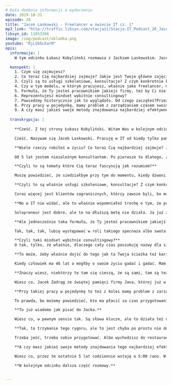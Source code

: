 ```yaml
---
# Data dodania informacji o wydarzeniu
date: 2019-10-31
episode: 26
title: "Jacek Laskowski - Freelancer w świecie IT cz. 1"
mp3_link: "http://traffic.libsyn.com/stacjait/Stacja.IT_Podcast_26_Jacek_Laskowski_-_Freelancer_w_swiecie_IT_cz_1.mp3"
libsyn_id: 11853266
image: /img/podcast/okladka.png
youtube: "RjLSb5LKarM"
opis:
  informacje: |
    W tym odcinku Łukasz Kobyliński rozmawia z Jackiem Laskowskim. Jacek na co dzień zajmuje się Sparkiem, Kafką oraz Scalą. Jak sam siebe określa jako Freelance IT Consultant. W tej części opowie, jak dokładnie wygląda jego praca, a w szczególności kontakty z klientami. 

  konspekt: |
    1. Czym się zajmujesz?
    2. Co teraz Cię najbardziej zajmuje? Jakie jest Twoje główne zajęcie?
    3. Czyli są to usługi szkoleniowe, konsultacje? Z czym konkretnie klienci     dzwonią? Czego mogą od Ciebie oczekiwać?
    4. Czy w tym modelu, w którym pracujesz, właśnie jako freelancer, myślisz o tym, żeby jakoś tutaj rozbudowywać zespół? Czy raczej chcesz być takim solopreneur, który zajmuje się wszystkim sam i nie uzależnia się od innych ludzi?
    5. Formuła, że Ty jesteś pracownikiem jakiejś firmy, też by Ci nie odpowiadała? Skoro się zdecydowałeś na tę właśnie samodzielność, bycie freelancerem, także tutaj wolisz samodzielnie pracować?
    6. Reprezentujesz mindset wybitnie consultingowy?
    7. Powiedzmy historycznie jak to wyglądało. Od czego zacząłeś?Przez długi czas się samą Javą zajmowałeś, tak? Działałeś również jako organizator meetupów itd. Możesz powiedzieć jak ta droga wyglądała? Migracja, właśnie z zainteresowania Javą do Sparka i Kafki?
    8. Przy pracy w pojedynkę, mamy problem z zarządzaniem czasem swoim? To znaczy, że trzeba sobie dobrze podzielić czas, pomiędzy pracę faktyczną, a przygotowaniem się do kolejnego projektu. O tym mówiłeś?
    9. A czy masz jakieś swoje metody znajdowania najbardziej efektywnego czasu pracy?
  
  transkrypcja: |
  
    **Cześć. Z tej strony Łukasz Kobyliński. Witam Was w kolejnym odcinku podcastu Stacja.IT. Dzisiaj naszym gościem jest Jacek Laskowski. Cześć Jacek. Wielkie dzięki, że znalazłeś czas żeby porozmawiać z nami. Może powiedz na początku, tym osobom, które Cię nie znają, czym się zajmujesz?**

    Cześć. Nazywam się Jacek Laskowski. Pracuję w IT od kiedy tylko pamiętam, czyli już od ponad dwudziestu lat. Pasjonuję się światem Open Source. W tej chwili zajmuję się  Kafką i Sparkiem, korzystam również z języka programowania SCALA. Mimo mojego wieku wciąż liczę, że kiedyś będę dobrym programistą. Klienci mi płacą, więc wygląda na to, że moje usługi nadal są wzięte. Mam się dobrze. 

    **Wiele rzeczy robiłeś w życiu? Co teraz Cię najbardziej zajmuje? Jakie jest Twoje zajęcie?**

    Od 5 lat jestem niezależnym konsultantem. Po pierwsze to dlatego, żeby jakby uwypuklić ten fakt, że skoro jest się niezależnym to rynek wyznacza jak dobry człowiek jest, więc jeśli od tylu lat utrzymuje się na rynku i wciąż mogę powiedzieć, że jestem niezależny to znaczy, że jest całkiem nieźle. Lubię funkcjonować w takich niestabilnych środowiskach. Kręcą mnie szybkie zmiany, więc w tej chwili siedzę tylko i wyłącznie ze Sparkiem i Kafką (w tej kolejności) oraz Scalą. Więc jeśli klient dzwoni i mówi, “Słuchaj chłopie! Jacek chcielibyśmy Cię!”, to jeśli nie pojawia się Spark, Kafka i Scala w tej kolejności, w pierwszych dwóch, trzech lub czterech zdaniach to od razu kończę rozmowę. Robię to od 5 lat i nie zamierzam przestawać. Przed naszą rozmową kończyłem wpisy w moich książkach odnośnie Kafki, coś tam rozkminiałem, coś mi zaczęło wychodzić i tak sobie przypomniałem, że Łukasz dzwonił, trzeba jechać. Musiałem przerwać. I to jest właśnie taki mój świat, że wygląda na to, że gdybym mógł to bym siedział przy tym temacie, patrzył na kody źródłowe i i opisywał to wszystko co tam widzę. I tak zaprzepaściłbym cokolwiek innego. Dobrze że mam rodzinę. Dobrze że spotykamy się, że muszę wyjeżdżać do klientów, bo inaczej to bym chyba się nie ubrał w ogóle i w pidżamie, kapciach siedział. Jak to w filmach czasem pokazują w piwnicy i rozkminiał jak to Kafka i Spark działają. 

    **Czyli to są tematy które Cię teraz fascynują jak rozumiem?**

    Muszę powiedzieć, że siedziałbym przy tym do momentu, kiedy dzwoni klient i mówi “słuchaj, przyjedziesz na szkolenie”? To tak jak Sławek Sobótka zawsze odpowiadał, zresztą wy też tak działacie, że po jakimś czasie jak masz już szkolenia to odcinasz kupony i cały czas mówisz to samo. Ale właśnie ta świadomość, że jest kolejne szkolenie - dziesiąte, dwudzieste szkolenie i mówisz to samo, czasami nie wiesz, czy coś już mówiłeś, czy nie mówiłeś. Czasem byś chciał wskoczyć na wyższy poziom. Szczególnie jeśli siedzisz z kodami źródłowymi i chciałbyś powiedzieć, co jest w latest and greatest version, czy to Sparka czy Kafki. Ale mówisz nie, jak pojedziesz za ostro po bandzie i powiesz te wszystkie detale, a klientela nie jest jeszcze przygotowana, więc musisz zatrzymać się. Te wyjazdy czasami są tak pod górę, że mi się nie chce jechać i tak po tych pięciu dniach mówię sobie “dobra mam trochę kasy, już nikt nie musi dzwonić i nikt nie będzie dzwonić i wtedy odkładam telefon, odkładam maila i znowu kody źródłowe. Później po tygodniu mówię sobie “Słuchaj może jednak by ktoś zadzwonił, bo jak nikt nie będzie dzwonił, to może ta moja robota nie jest w ogóle potrzebna. Pojawiają się takie inne elementy. No i tak upływają ostatnie dni”.

    **Czyli to są właśnie usługi szkoleniowe, konsultacje? Z czym konkretnie klienci dzwonią? Czego mogą od Ciebie oczekiwać?**

    Coraz więcej jest klientów zagranicznych, którzy zawsze byli, bo mało udzielałem się na rynku polskim jeśli chodzi o biznes. Tutaj bardziej chodziło o wystąpienia publiczne, o dzielenie się wiedzą. Zależy mi na tym rynku, żeby inni przynajmniej mieli świadomość, że to czym się pasjonuje istnieje na takim poziomie, że to będzie poziom trochę więcej niż początkujący. Wszystkie meetupy organizuję tutaj, ale klienci, głównie zagraniczni, coraz częściej dzwonią i mówią - słuchaj, to już nawet nie musisz do nas przyjeżdżać, tu masz logi, tego czy tego rozwiązania. Powiedz nam czy możesz zrobić tam tak dobrze. Jak trzeba będzie to przeszkolisz naszych ludzi, żeby te pytania były na innym poziomie. Więc szkolenia tak, no bo jak pewnie wiesz, łatwo się je wycenia. Mówi się, powiedzmy 3-5 dni, taka kwota, materiały są, jeśli już masz agendy, 10-20 różnych wariantów agend, to mówisz “dobra, masz tutaj agendy, jeśli coś ci się nie podoba, to masz poszczególne moduły, możemy coś sklecić jak z klocków lego”. Biznes jest prosty jak już dobrze się rozkręcisz. Powtarzam ludziom, że wszystko jest dostępne publicznie - moje slajdy, agendy. W zasadzie, wróciłem teraz z Łodzi i mówię do nich: słuchajcie, moja bytność tutaj to jest jedynie możliwość zadania mi pytania i dostania odpowiedzi w sposób, którego nie dało się uwzględnić na slajdach. Albo było za dużo, albo nawet nie wiedziałem tego, bo się dowiedziałem wczoraj. I były takie sytuacje właśnie w zeszłym tygodniu, kiedy miałem w czwartek-piątek szkolenie z Kafki, to mówiłem rzeczy, których się dowiadywałem właściwie z godziny na godzinę. Kiedy skończyliśmy pierwszy dzień, to coś tam rozkminiłem. Wracając do moich klientów, szkolenia tak, bo się łatwo sprzedają, łatwo je wycenić. W zasadzie sztampowo obsługuję klientów, jeśli pytają o warsztaty. Coraz częściej pojawiają się klienci, którzy mówią: słuchaj zrób nam dobrze. Ty nam powiedz jak miałoby to wyglądać, chcesz logi, to masz logi. Chcesz przyjechać do nas, to przyjeżdżasz. Nie chcesz przyjeżdżać, to też powiedz i w zasadzie teraz w tej chwili usługi są, development, mentoring, performance tuning itp. Są klienci, którzy mówią, mamy produkt, ale chcielibyśmy go usparkowić albo ukawkowić. Wybaczcie za tę nowomowę. Wtedy ja mówię, okey potrzebuję czasu na zastanowienie się, co produkt robi i jak miałaby wyglądać integracja ze Sparkiem czy Kafką no i wtedy się dogadujemy. Ja mówię, że będzie to trwało 6-10 tygodni, no i wyceniamy to per godzina. Klient się zgadza lub nie i wtedy proponuje nową kwotę,  jak będzie okey to robimy. Jeżeli nie, to gadamy dalej albo rozchodzimy się. I tak to teraz wygląda. Także wyjątkowo dobrze idzie. Te wszystkie zapowiedzi, jakichś potencjalnych recesji. Jak słyszę recesja, to pytam jaka recesja? Brakuje ludzi do roboty. Sam bym potrzebował kilku takich wymiataczy, którzy chętnie by usiedli w Sparku, Kafce. Takich odpowiedzialnych, że tylko wystarczyłoby rzucić im temat, powiedzieć: posiedź nad tym, za 2 dni wrócisz i powiesz mi czego się dowiedziałeś. Taka odpowiedzialność, żeby była w tym człowieku. Ludzi nie ma, a tutaj ktoś mówi o recesji. Jaka recesja? Może w innych branżach, ale w IT jakoś tego nie widzę, w moim obszarze jakoś tego nie widać.

    **No w IT nie widać, ale to właśnie wspomniałeś trochę o tym, że przydałoby się więcej tych ludzi? Czy w tym modelu, w którym pracujesz, właśnie jako freelancer, też coś takiego dopuszczasz? W sensie, że myślisz o tym, żeby jakoś tutaj rozbudowywać zespół? Czy raczej chcesz być takim solopreneur który właśnie się zajmuje wszystkim sam i nie uzależnia się od innych ludzi?**

    Solopreneur jest dobre, ale to na dłuższą metę nie działa. Ja już zauważam to po 5 latach, kiedy jestem już w pojedynkę. Zazdroszczę takim firmom jak Sages. Wiele firm można by wymieniać. Wiesz, macie ludzi, zawsze można zwielokrotnić swoją moc. W skrócie mówiąc - ściągnąć więcej z rynku, jeśli chodzi o kasę i więcej się nauczyć, no bo co dwie głowy to nie jedna. Fajnie jest móc z kimś porozmawiać, szczególnie z kimś, kto dzieli te same pasje. Ja w tej chwili rzeczywiście studiuję Sparka i Kafkę. Cieszy mnie każdy dzień, kiedy mogę z tym posiedzieć i porozkminiać. Korzystam z mediów społecznościowych właśnie po to, żeby zachęcić innych do kwestionowania moich prawd, które tam sobie sam buduję, na temat tego, jak działa Spark i Kafka. Liczę, że przez to udostępnianie tego wszystkiego ktoś powie, że ten gość (myślę o sobie), wie coś, to chętnie bym porozmawiał z nim. Chętnie bym się czegoś pouczył. Wciąż jeszcze mało jest ludzi, którzy piszą i mówią: słuchaj może byśmy popracowali razem. Ci, których pytałem o to, czy chcieliby popracować, to albo nie chcą odejść z etatów, albo nie są gotowi na działalność gospodarczą, na współpracę. Gdzie ta współpraca wyglądałaby tak, że ty mi powiesz ile chcesz zarabiać miesięcznie, albo za daną robotę, ja ci to zlecam, a ty mi to robisz. Robisz, nie że wtedy robisz 50 innych rzeczy i ja po tygodniu oczekuję od ciebie wyników, a ty tego nie masz. Dlatego zależy mi żeby to była osoba odpowiedzialna. Nie spotykam dużo ludzi odpowiedzialnych, nie mam jakoś tak szczęścia do tego. Nie chcę zatrudniać, no bo sam jestem na działalności gospodarczej. Nie umiem zagwarantować, że ten flow, ten strumień projektów będzie cały czas trwał. Może jestem w stanie zagwarantować to na kilka miesięcy, ale to zawsze jest ta niepewność, prawda? Więc poszukuję ludzi, którzy w zasadzie już rządzą na rynku, jako freelancerzy. Może chcieliby się skrzyknąć i popracować razem, wymienić się doświadczeniami. Na razie nie mam szczęścia. Ostatnio dostałem maila od gościa, od Hindusa, który mówi: chciałbym się specjalizować w Sparku i Kafce. Pierwszą moją myśl, kiedy w ogóle dostaję takie pytania to jest, że pozwolę mu trochę poczekać. Zobaczymy czy jest wytrwały i przejdzie przez pierwsze sito. No więc po jakimś czasie napisał do mnie: “Jacek, wiem, że jesteś zarobiony (nie wiem skąd on on to wie, ale on wiedział). Czy mógłbyś odpowiedzieć na to pytanie?”. To już pokazuje, że gość jest odporny na ten pierwszy fail w korespondencji. No wtedy ja pytam, co go interesuje? Tak żeby podtrzymać tą rozmowę. I okazało się, że gość jest bardziej zainteresowany Sparkiem niż Kafką. Zadałem mu pierwsze pytanie, chcąc zobaczyć czy w ogóle to ma sens z tym gościem. Nic o nim nie wiem, ale jest zainteresowany, przeszedł przez pierwsze kroki, no i zadałem mu to pytanie i teraz czekam na odpowiedź. Mało jest takich ludzi, którzy dociekają prawdy, są zainteresowani. Jeszcze mniej ludzi, którzy są na swoim. Jeszcze mniej tych, którzy chcieliby się skrzyknąć z innymi i popracować razem. Potrzebuję tego, to rzeczywiście. Na Twoje pytanie czy chcę być soloenterpreneurem to zdecydowanie nie, bo to się nie skaluje. Nie będę wiedział więcej. Czasem mamy z całego dnia, jak czasami sobie mierzę ile czasu spędzam rzeczywiście na produkcję mojej wiedzy, to 4-5 godzin to max. Wiesz, czasami jak wczoraj kiedy siedziałem nad zdokryzowaniem Kafki i usiadłem nad jednym problemem i nie mogłem go rozwiązać. Wiedziałem o co chodzi, teoretycznie byłem przygotowany, ale praktycznie czegoś mi brakowało. Wtedy chętnie zamieniłbym z kimś słowo. Przyszły moje dzieciaki, cała rodzina się zwaliła do domu, a ja byłem wściekły, że nie mogłem z nikim poruszyć tego tematu. Wyszedłem do nich. Żona Agata, pozdrawiam Agatkę, mówi że obiad jest. Ja teraz nie będę o obiedzie myślał… Byłem wściekły i mówię do nich: nie gadajcie do mnie, bo jestem podminowany, bo mam problem i nie mogę go rozkminić. Ale przysiedliśmy do stołu  i tak minęła godzina, dwie, a ja zapomniałem w zasadzie o tym problemie. I w zasadzie, muszę ci powiedzieć, że to było potrzebne, trochę ochłonąłem, trochę zeszło ze mnie. Pomyślałem, że jutro nad tym siądę, wiedząc, że dzisiaj się spotykamy. I tak mówię, a to jutro. A tak nie dało mi to spokoju, po dwóch godzinach, obiad, było około 19, wszyscy już wyszli i zostałem sam. I tak miałem pół godziny, myślę, że muszę do tego wrócić. I poszło. Więc wracając do twojego pytania, czy chcę solo - solo nie. Muszę z kimś gadać częściej, dlatego prowadzę też te meetupy, ale to nie jest ten związek biznesowy, więc muszę mieć kogoś, kto byłby odpowiedzialny, kto chciałby trochę popracować w moim modelu. Żeby podszkolił się i ja bym się podszkolił przy okazji tych rozmów, a dodatkowo trochę zarobi, może nie? Więc jest dobrze, ale uważam, że mogłoby być lepiej.

    **Ale jednocześnie taka formuła, że Ty jesteś pracownikiem jakiejś firmy, też by Ci chyba nie odpowiadała? Skoro się zdecydowałeś na tę właśnie samodzielność, bycie freelancerem, także tutaj wolisz jak rozumiem samodzielnie pracować?**

    Tak, tak, tak, lubię występować w roli takiego specnaza albo swota w tej chwili. Specjalizuję się w wąskiej dziedzinie. Padają czasami pytania od ludzi, czy nie boję się, żę wypadnę z rynku przez to, że mam wąską specjalizację. Nie, na razie nie mam z tym problemu. Wygląda na to, że być może czasami myślę o Sparku jako zamierzchłej technologii, bo około 10 lat już istnieje i widać że są pewne automatyzacje związane ze Sparkiem. Są rozwiązania jak IMR Amazonowy, który jakby ukrywa, że tam w ogóle Spark występuje. W Google’u też jest, więc każdy ma jakieś takie rozwiązanie. Microsoft również w swojej chmurze, więc wygląda na to, że jakby Spark się zrobił na tyle popularny, że w zasadzie już nie można na nim zarabiać. Teraz Kafka, wygląda na to, że chwyta wiatr w żagle. Może do wielu rozwiązań się nie nadaje, ale ludzie biorą Kafkę bo ona jest trendy w tej chwili. Więc nie chcę się zatrudniać na etacie, bo jak dostaję propozycje od bardzo dobrych firm.   Tutaj nie mówię tego w woli chwalenia się, że kontaktuje się ze mną ten czy tamten. Chodzi o to, że odmawiam i dobrze, że jest to nagrywane. Będę zawsze ten kawałek pokazywał dlaczego. Piszę zawsze dlaczego. Lubię kiedy skaczę z projektu na projekt i zajmuję się tylko i wyłącznie Sparkiem i Kafką. Jednak projekt, to nie jest tylko Spark i Kafka. Projekt to jest również robienie architektury, która dotyka Sparka, Kafki i jeszcze czegoś innego. Myślenie o jakiejś takiej większej wizji, poznanie problemów biznesowych, do jakich to rozwiązanie miałoby być zaadresowane. Ludzie oczekują, że jak człowiek ma 40 lat plus, a ja w tej chwili jestem 46ściolatkiem, to już w tej chwili będzie rozwiązywał problemy wyższego poziomu, biznesowe. Nie jest tak. Mnie wciąż technologia interesuje i chcę być, jak to mówią, skupiony na Sparku i Kafce. A to i moja agresywność, mam nadzieję, że pozytywna, nie spotyka się z aprobatą na dłuższą metę. Więc mówię, po tygodniu po dwóch, albo prawdopodobnie zespół miałby mnie dosyć, albo by się problemy skończyły ze Sparkiem i Kafką. Dlatego mówię stanowcze “nie” zatrudnianiu na etat. Chcę mieć, po pierwsze czas na rozkminianie czym jest Kafka, Spark.  Wciąż czuję niedosyt tego czasu. A dwa, że chcę skakać z projektu na projekt, bo lubię zmieniające się środowiska. Nie lubię takiej jednostajności. Nowi ludzie, nowe problemy, i dzięki temu mówię klientom, że nie mam po co się zatrudniać, i po co przez rok, dwa, trzy i zastanawiać się, czy dla mnie są projekty, czy nie ma. Przechodziłem przez to. Lepiej weź mnie na tydzień, dwa, ja rozwalę ten czy tamten problem, zdejmę z Ciebie problem myślenia o Sparku, Kafce. Dodatkowo pozwolisz mi jeździć po innych klientach i potencjalnie szukać lepszych rozwiązań na twoje problemy. Bycie takim pośrednikiem pomiędzy biznesami, mimo że mam podpisanie NDA ze wszystkimi klientami, to wciąż mogę czerpać, korzystać z tego doświadczenia, więc nie muszę mówić, że u klienta X to było tak i tak. Mogę powiedzieć, a ja bym zastosował to rozwiązanie tak. Właśnie bazując na tym doświadczeniu. Więc to jest przez te zmieniające się warunki nie zasypiam gruszek w popiele, jak to mówią. Wciąż jestem na najwyższych obrotach, wciąż to jest Spark i Kafka, no i tak transferuję to widzę, żeby klienci nie myśleli w kategoriach czegoś złego, myśląc o Sparku i Kafce, więc preferuję właśnie bycie niezależnym i to na razie ma ręce i nogi.

    **Czyli taki mindset wybitnie consultingowy?**
    O tak, tylko, że właśnie, dlaczego cały czas poszukuję nazwy dla siebie.  Używam oficjalnie teraz “Freelance IT Consulting”, żeby ludziom, którzy nie są związani z tym freelancerskim ruchem open source, jeśli chodzi o biznes. Freelancer kojarzy mi się trochę z leser. Aczkolwiek, to w zasadzie jest przeciwieństwo, bo nie możesz leserować, kiedy jesteś freelancerem. No bo jak nie będziesz miał klientów, to skończy ci się budżet, prawda? Jak to mówił mój szef w IBMie: nie będzie na chlebek, masełko, i być może szyneczkę. Więc trzeba ciągle być w kontakcie ze swoimi klientami. Jak to ktoś ostatnio powiedział na Twitterze, dobrze jest mieć kogoś, jeszcze poza sobą, kto myśli o tym, co będziesz robił jutro i chętnie ci zapłaci za to. Więc innymi słowy to są klienci. Więc nazywam się Freelance IT Consultant. Tak jak powiedziałeś, consulting to rzeczywiście jest moja rola, ale jest to też mi się zawsze kojarzyło z tym, że jak ktoś mówił konsultant. Szczególnie w Polsce często słyszałem, to było tak: a przyjeżdża, kasuje w zasadzie na godzinę na dwie, nie zależy mu na tym, jak ta robota będzie wyglądała, bo za tydzień, on zejdzie, skasuje swoje, po tygodniu będzie miał na miesiąc. W zasadzie oczekuje tylko upłynięcia tego tygodnia, wychodzi i tyle. Nie, ja bym chciał, żeby Spark i Kafka dobrze się ludziom kojarzyły i jak wchodzę do jakiegoś klienta, to jak słyszę o jakichś problemach, to mówię, że chcę o tym teraz i tu wiedzieć i jeśli sam nie będę umiał pomóc, to skontaktuję się z odpowiednimi osobami. Pomogę pchnąć temat do przodu. Na razie wygląda, że kilku klientów zaufało i pozwalają mi na taką dowolność i takie wjeżdżanie. Dają mi pełen dostęp do serwerowni, pełen dostęp do tych środowisk i mówią: to rób nam dobrze. Bądź takim outsourcingiem, ale tylko dla Sparka i Kafki, ale to jeszcze nie jest powszechne, także…

    **To może, żeby właśnie dojść do tego jak ta Twoja ścieżka też kariery czy rozwoju wyglądała, to może powiedzmy historycznie jak to wyglądało. Od czego zacząłeś? Bo tutaj przez długi czas się samą Javą zajmowałeś, tak? W początkach. Też jako organizator meetupów itd, możesz powiedzieć jak ta droga wyglądała? Też migracje, właśnie z zainteresowania Javą tutaj do Sparka i Kafki?**

    Kiedy człowiek ma 46 lat a mógłby o swoim życiu gadać i gadać. Mam nadzieję, że to nie jest tak, że mam wysokie ego, aczkolwiek pewnie wysoko jest. Generalnie, mam nadzieję, że nie będę zbyt arogancki, wybacz i wybaczcie. Jest tak, że kiedy Java wychodziła byłem wtedy na studiach, jeszcze w Toruniu. Wtedy studiowałem i pamiętam, że Java się pojawiła, nie umiem wytłumaczyć, dlaczego mnie zainteresowała, tak jak nie umiem powiedzieć, dlaczego mnie interesuje Spark i Kafka. Są rzeczy, które doprowadzały mnie do tych technologii, Java, Spark, Kafka, Scala, a w pewnym momencie był Closure i SBT. To zawsze jest takie pokręcone, że w zasadzie trudno jest w tym znaleźć jakiś sens. Więc wracając do mojej historii. Zacząłem od Javy, od pierwszej wersji. Byłem na studiach. Bardzo uwielbiałem programować w C, w socketach, więc jakby Unix mnie fascynował. Lubiłem chyba tą toporność tego Unixa, ale nie toporność, że tam niewiele można było zrobić, tylko, że po prostu, żeby tam coś zrobić. Trzeba było być takim trochę geekiem. I to mnie fascynowało. A z Assemblerem nie doszedłem, to nie był mój poziom. To poziom w tym sensie, że zawsze siedziałem na Unix i C to było najniższy poziom, jaki tam liznąłem. Tam jakiś tam epizod był z Assemblerem ale to do tego nie wracajmy. To nie było nic przyjemnego. Więc była ta Java i założyłem po raz pierwszy pamiętam wtedy to było Pelcomplamp Java, taki news grupy, usenet wtedy był. Pamiętam że ktoś to poprowadził, ale nie pamiętam czy ja to zakładałem, czy ktoś to założył dla mnie. Trzeba byłoby poszukać. Kiedyś próbowałem to znaleźć, ale powstała ta grupa pelcomplandjava i postanowiłem udzielić się tam, a tam było chyba z 6 osób. Nie mieliśmy w ogóle na pelnacomplandjava, tam ludzie dyskutowali i to mnie jakoś tak fascynowało. Potrzebowałem z kimś pogadać na ten temat. Pamiętam kiedy uplety się pojawiły wtedy na tych stronach www, czy jakieś książki się pojawiły. Poszukiwałem takich społeczności. Wtedy jakby, to tego się działo w międzyczasie. Ta Java, ja byłem na studiach, później zacząłem pracować, musiałem, bo w wieku 20 lat pojawiło mi się pierwsze dziecko, później drugie dziecko. Trzeba było kurde trochę kasy pokombinować. Z rodzicami finansowo nie było najlepiej, było generalnie wiele powodów, dla których człowiek musiał robić to, co robił. Więc była Java od pierwszej wersji, w Polsce jeszcze to IT było takie raczkujące. W ogóle IT nie było 20 lat temu, 30 lat temu. To na Kernelu jeszcze się wtedy rządziło. Linux jeszcze wtedy na Kernelu to było chyba dwa czy nawet wcześniej, jedynki nie pamiętam ale dwa, dwa jeden, dwa zero to pamiętam te Kernele. Linux zaczął mnie wtedy pasjonować, to kompilowanie tych rozszerzeń do Linuxa, jakby ten świat open source był taki magiczny, taki niezdobyty. Ta możliwość przesiedzenia całych nocy przed terminalem i tam rozkminianie jak tam Unix działa, jak to kompilować kody w C. Jakimś cudem, w tym momencie kiedy ja już byłem z Javą, dopadłem do Apache Southern Foundation. To ASF w tej chwili kończy 10 czy 20 lat, 10 wydaję mi się. No i open source jakoś tak człowiek słyszał i był pompowany przez tych ludzi, z którymi rozmawiał po angielsku, więc ten angielski trochę lizał, więc liznąłem mocniej. Więc to pisanie moich problemów po angielsku, nie było już takim problemem. I to tak trwało i trwało. Studia trwały trochę dłużej niż powinny. Nie tam 5 lat, tylko 3 razy więcej. W końcu w trakcie tych studiów ja miałem dwójkę dzieci, więc musiałem pracować. Zacząłem z jednej pracy iść do drugiej, trzeciej, czwartej. Przyszedł rok 2000, ja już miałem jakąś wiedzę na temat Javy, no ona rosła razem ze mną. W Warszawie, to miałem wtedy jeszcze większą publikę do zagospodarowania. Tu się już w zasadzie nic nie działo. W Krakowie wtedy była jedna konferencja, wtedy tam była grupa, tam powstał Polish Java User Group. Pamiętam, że BEA, była jeszcze taka firma, teraz kupiona przez Oracle. Maciej Gruszka pomagał mi wejść w ten rynek, właściwie cała BEA Polska. Wtedy jeszcze nie było oddziału polskiego, tylko był niemiecki. Jakby było tyle ludzi w międzyczasie, którzy chcieli żebym coś zrobił bo oni mieli możliwości, przede wszystkim pieniądze, miejsca gdzie by się spotykać. Ja po prostu miałem tylko kreować społeczność. W zasadzie byłem takim narzędziem w rękach ludzi mądrzejszych, sprytniejszych. I ja to robiłem, mnie to pasjonowało. Lubiłem się spotykać z ludźmi. No i jakby to się tak kręciło, kręciło, aż się rozkręciło na tyle, że powstała Warszawska Grupa Użytkowników Java. Później pierwsza konferencja, druga konferencja, pojawiły się ludzie, Michał Margiel, Łukasz Lenart i inni. No i oni zaczęli przejmować pewne obowiązki, które do tej pory były na mojej głowie. Ja mogłem się rozwijać w innych obszarach. I  przechodząc w fast forward z 2010 w 2020, chociaż w zasadzie nie mamy jeszcze 2020. Ciągle byłem z ludźmi ze Stanów, ciągle byłem z open sourcem, ciągle byłem z Apache Southern Foundation. To się działo, dlatego teraz jestem tu gdzie jestem. Rozmawiamy, meetupy się kręcą, w zasadzie mam mało czasu, żeby udostępniać tę wiedzę którą chciałbym udostępniać każdemu for free. Jedyne co płaci człowiek to czas. Jeśli chce ze mną pogadać, to niech przyjdzie na meetupy, na moje konferencje. Występuję na tych Spark Summitach na Kafka Summitach. Tych przestrzeni, gdzie udostępniam moją wiedzę jest sporo. Nawet czasami zarzuca mi się, że traktuję rynek polski po macoszemu, może nawet wygląda na to, że jestem arogancki, bo co tam będę się udzielał na rynku polskim. A to raczej wynika z tego, że klienci są zagraniczni, płacą dobrze. Człowiek jest trochę pazerny nawet na tą kasę, więc dużo jeździ, a jak już jest w domu, to tak trochę nie chce się mu wychodzić poza ten dom, no bo siedzi z tymi kodami źródłowymi. Wtedy znowu klienci są, znowu musi wyjechać na ten tydzień, dwa trzy. I to tak rok mija. Są jeszcze inne pasje, na które nie starczy czasu. No i jakby wracając właśnie do 2019, nawet ostatnio zastanawiałem się, że trzeba byłoby zorganizować meetup, no bo sparkowego meetupu nie było ostatnio, kafkowego też, a jest tyle do podzielenia się. Ale muszę Ci powiedzieć, że normalnie nie ma gdzie tego wcisnąć, no bo trzeba to o tej 17:00 się zorganizować, bo to wyjazd. A teraz mi się pojawiają wyjazdy też w Polsce na różnego typu spotkania Javove, meetupowe, będzie Rzeszów, pojawiła się też Bratysława w międzyczasie, będzie Gdańsk, konferencja. Nawet nie mam czasu w tej Warszawie coś zrobić. 

    **Znaczy wiesz, niektórzy to tam się cieszą, że są sami, tam są też tacy właśnie, te osoby które się tam publicznie wypowiadają o internecie i właśnie cieszą się z tego, że nie muszą zarządzać ludźmi, no bo to też jest ból, tak? W sensie, że jak masz firmę, no bo jest niby fajnie, bo jest dużo osób które ci mogą pomóc zrealizować jakieś zadania ale jeśli ty musisz poświęcać czas na zarządzanie, na odbieranie tych zadań, na przekazywanie, na wdrażanie, to z kolei bardzo dużo czasu zabiera takiego wiesz, którego nie możesz poświęcić na pracę.**

    Wiesz co, Jacek Zadrąg ze świętej pamięci firmy Java, której już w tej chwili nie ma, powiedział taką jedną fajną rzecz. On nie chciałby być nikogo managerem, on też czuł się, zresztą pewnie cały czas się czuje (pozdrawiam Jacka, jeśli to ogląda), zawsze powtarzał, że on nie chce być managerem, on chce być partnerem. Więc pomyśl sobie, tak jak jest, to w tych kancelariach. Nie wiem dokładnie jak to jest, ale sobie wyobrażam, o spółdzielniach. On miał kiedyś taką wizję, żeby firmy, powiedzmy Sages, moja firma, na razie jednoosobowa (ale może kiedyś będę jak na kształt u Sagesa), skrzykniemy się i nie będziemy niczyim managerem. Mamy swoje struktury jeśli ich potrzebujemy. Ja chcę mieć partnerów, więc pytam czy chcesz ze mną pracować? Jeżeli odpowiada: Chcę z tobą robić, to pytam dalej: Chcesz być na projekcie? Chcę być na projekcie. To powiedz mi co chcesz robić na tym projekcie, bądźmy razem. Jak chcesz ze mną iść do klienta, to możesz iść, ale to czasami trochę słabo wygląda, jak klient widzi 10 osób po jednej stronie, a po swojej stronie tylko dwóch. Jak chcesz to idź i powiedz mi co mam zrobić. Ty bądź moim managerem, ja mogę być twoim, ale raczej nie myślmy o tym, że ja będę cię rozliczał za robotę, tylko dowozimy projekt. W sensie, że ty jesteś ekspertem, jeśli nie to mówisz, czego ci brakuje. Ja czuję się ekspertem, więc mówię: ty zrobisz dla mnie to, ty mi mówisz, że to zrobisz, albo nie zrobisz i ja mam to zrobić. Generalnie, myślimy o finalnym efekcie naszych prac, a nie kto jest managerem. Więc jak ja poszukuję ludzi, to poszukuję kogoś, kto już stąpa twardo po ziemi i mówi wyraźnie, że chce być zarządzany, w porządku, to ja ci powiem. Będziesz kopał stąd do tamtąd i nie interesuje mnie to, że cię to nudzi. Jeśli powiesz oczywiście, że cię to nudzi, to ja to uwzględnię. To będziemy prowadzić rozmowy. A jeśli chcesz być równoprawnym, to czuj się odpowiedzialny i wydawaj mi też polecenia, takie które powiesz, bo mi się nie będzie chciało nad czymś myśleć albo od odfrunę z czymś. To powiesz mi “Jacek, słuchaj wróć do mnie, teraz ty będziesz kopał stąd do tamtąd, bo tego wymaga projekt”. Ja powiem - tak, robimy to, bo wiem, że to jest potrzebne, albo powiem, nie będę tego robił, bo to jest niepotrzebne i wtedy mamy tą równouprawnioną dyskusję, z prawem veta po obu stronach. Więc taka spółdzielnia bardziej mi odpowiada, no ale jakoś nie znalazłem i Jacek też nie znalazł, wielu osób które dzieliłyby tę samą pasję i myślenie. Dlatego myślenie o solopreneurze traktuję jako negatyw. Solo uważam za negatyw, zawsze myślę o zespole, udostępniam wszystko, co wiem. Mam nadzieję, że to pokazuje, że nie gram solo, mimo, że jestem solo. Raczej składam to na barki tego, że moja wizja, jak miałoby to wyglądać może jest tak karkołomna, że nikt w to nie wierzy jeszcze. Może rzeczywiście trzeba jeszcze po prostu zatrudnić kilka osób, powiedzieć będziesz kopał stąd dotąd, pokazać, że jest się jakąś firmą 10-osobową i może wtedy wyuczyć, to jest takie niewdzięczne słowo, ja lubię to czasami używać w tym kontekście, ale to jest pozytyw, wytresować kogoś, żeby był tobą. Wytrenować go, żeby postępował tak samo, a z drugiej strony, nie chciałbym, żeby ludzie postępowali tak samo, nie chcę budować kopii, chcę budować indywiduum, które będzie ze mną współpracowało. Więc chciałbym mieć kogoś i rozmawiam z kilkoma osobami, ale one są wciąż niezdecydowane. Pozdrawiam przyjaciół z Paryża. Paryżanie wiedzą o kim mowa. Więc jest kilku niezdecydowanych, jest kilku takich zewnętrznych, no zobaczymy jak to wyjdzie. Ale solopreneur nie, długofalowo na pewno nie. Manager też nie. To jest jeden z powodów, też dla którego nie pracuję w korporacjach. Tam się od razu oferuje mi się tytuły, senior ktoś tam, senior coś tam, raz przez wiek, dwa przez domniemane doświadczenie. Ja wolę być zwykłym programistą i powtarzam, że w mojej roli, jako niezależny, mam tę przyjemność, że mogę powiedzieć, ja mogę być od wszystkiego, byle w zdaniu przy tym wszystkim był Spark i Kafka i jeszcze Scala, więc jeśli jest jakiś problem, którego nikt nie chce robić, to ja go chcę robić. Dlatego to managerowanie, zarządzanie, masz rację, nie jest dla mnie, bo to zajmuje czas, którego po prostu nie mam. 

    **Przy takiej pracy w pojedynkę to też z kolei mamy problem z zarządzaniem czasem swoim tak? To znaczy tym, że trzeba sobie tam dobrze podzielić czas pomiędzy pracę faktyczną a przygotowaniem do kolejnego projektu, o którym mówiłeś. Czy właśnie wręcz wyjazdem do klienta, czy czasem dzieleniem czasu między rodzinę, czas prywatny, osobisty. Mówiłeś też o mailach, w sensie tutaj też pełna zgoda, ktoś kiedyś powiedział, że odpisywanie na maile, to nie jest praca, to jest jakiś tam narzut który musimy sobie załatwić.**

    To prawda, bo możemy powiedzieć, kto ma płacić za czas przygotowania wyjazdu do klienta. Albo rozmową z klientem. Klient cię nie zna, ma pieniądze, mówi, że ma budżet nieograniczony. Czyli jesteś zainteresowany rozmową. Ale jak przekonać klienta, który cię nigdy nie widział w akcji i polega tylko na tym co widzi w internecie, co możesz kreować. I jak przekonać tych ludzi, tego klienta? Czasami trzeba po prostu grać, żeby go zaintrygować. Tak nęcić. Trzeba odsiedzieć swoje w tej łódce i czekać na tego wieloryba, który chwyci na tę wędkę. I to zajmuje czas. Kto ma za to płacić? Ja uważam, że to jest na początku, to przy pierwszym spotkaniu, to jest Twój koszt. Czyli musisz sobie to skalkulować w stawkę, więc jakby czasami jest tak, że  nie będę odpowiadał na maile. Maile Ci rosną, prawda? Już nauczyłem się tej trudnej sztuki. Popatrzę po tytule, popatrzę od kogo i do kosza. Nie mam wątpliwości, nie mam złudzeń, że być może coś stracę ważnego. Ale jeśli tytuł jest słaby, to nadawca też jest jakiś kwadratowy, idzie do kosza. Od razu. Czasami skanuję tylko, jak widzę jakieś słowa klucze, widzę to zostaję przy tym. Czasami przeskanuję i zostawiam na odpowiedź później. Ta odpowiedź nie następuje. I jeśli w jakimś tygodniu gościu nie odpowiada, nie przypomina się, tzn. że sprawa nie miała wagi. Ja nie odpowiedziałem, bo mnie nic nie przykuło. Gdyby tam było 10 000 zarobisz za jeden dzień, to bym od razu chwycił. A jak nic nie było takiego przykuwającego uwagę, to zostawiam to na później, to po tygodniu nie ma znaczenia, wyrzucam. 

    **To już wiadomo jak pisać do Jacka.** 

    Wiesz co, w pewnym sensie tak. Są słowa klucze, ale to działa też na ciebie, prawda? To działa na każdego. Jeśli napiszę: hej Łukasz, popracujemy razem? To powiesz zarobiony jestem. Dlaczego miałbyś ze mną pracować. Ale gdybym napisał: hej Łukasz, mam projekt XYZ, widzę, że się w tym specjalizujesz i jeszcze dobrze klient płaci, a to jest ten klient - duży gracz. A ty powiesz: to referencja jak znalazł, wchodzę w to, bo to referencje. Od razu byś odpowiedział, prawda? Więc tak. Czasami odpowiadam tak skrótowo: słuchaj jestem zarobiony, odpowiem za tydzień. Bo nauczyłem się tego ze Stanów. Ludzie czasami tak odpowiadają, zaznaczając, że widzieli Twój mail, on nie przepadł, nie trafił do deathnulla, albo do jakiegoś kosza. Widział, ale odpowie później. Czasami tak odpowiadam. Czasami mówię, że nie będę mu odpowiadał. Nie odpowiem mu wieczorem. Wieczór mija, a na drugi dzień mam taki żal że nie odpowiedziałem, to już minął cały dzień, a klient jest ważny. Więc w zasadzie co mu teraz napisze? Że odpowiem pojutrze? To już tak trochę kwadratowo. To mówię, dobra odpowiem mu dzisiaj wieczorem, teraz nie mogę akurat, faktycznie nie mogę. Widze ten mail, chodzi mi to w głowie, ale powinienem się trochę przygotować do tej odpowiedzi. I mija czasami z 3-4 dni i wtedy już w ogóle jesteś w fatalnej sytuacji, bo gość na ciebie czekał. Ty po 4 dniach odpowiadasz: słuchaj, nie wiem, albo masz pytania. I tak wolałbym odpowiedzieć 4 dni wcześniej. To jest ten problem. I wracając do tego, to jest koszt, to jest management. Dlatego często jest tak, że liczę sobie czas to tego faktycznie spędzonego czasu na pracę jest liczonych czasami. Ostatnio mówię do żony, ty wiesz co? Mierzyłem sobie czas. I faktycznej pracy za którą ktoś mi zapłacił wyszło 3 godziny. Pojawia się pytanie, co robiłeś w 8 godzin? Siedziałeś w domu. Pewnie żeś siedział przed youtubem albo coś tam. Niee, nie robiłem. Tylko to było po prostu, czytanie maili, odnotowałem sobie to. To jest czas administracyjny, za to nikt nie płaci. Aczkolwiek we wstawkach próbujesz to jakoś tam ukryć.  Ale faktycznej pracy 3 godziny. A trzymałem się ram czasowych, nic nie dotykałem innego nie? I tak przerażające, prawda?

    **Tak, to trzymanie tego rygoru, ale to jest chyba po prostu nie do uniknięcia. W sensie gdzie mamy tą stawkę za pracę to gdzieś ta administracja powinna być wkalkulowana, no bo to po prostu.. No na ten mail od klienta też trzeba odpowiedzieć**

    Trzeba jeść, trzeba sobie przygotować. Albo wychodzisz do restauracji, płacisz za ten czas restauracyjny komuś, więc jest fajnie jak sobie dajesz radę, ale jak nie chcesz codziennie chodzić do restauracji, nawet najlepszej. Często jest tak, że jestem na wyjeździe, znajdę fajną restaurację, i mogę wychodzić na koszt klienta do tej restauracji. Ale nawet mi się już nie chce wychodzić do tej restauracji. Nudne to jedzenie, fajne jest, ale nawet fajność się nudzi w pewnym momencie i to tak człowiek mówi, nie wyjdę. I przyjeżdżam w piątek, a mam robotę w poniedziałek, to potrafię na niezbędnym minimum jeść no prawie samo KFC, no prawie na poziomie KFC. Jakby przepalam tę sobotę i niedzielę, bo jestem tak zaangażowany wiesz w rozkminianie Sparka i Kafki nie? Ktoś powie, że wyszedł być, pozwiedzał, jeździsz po tych wszystkich miejscach, co ty widziałeś? Nic. To jakiś pusty człowiek jesteś. No może, ale nie boli mnie to. Więc jakby tak rzeczywiście to zarządzanie czasem wydaję mi się, że umiem to robić, ale czasem jestem bardziej jestem przerażony, jak niewiele czasu spędzam produktywnie nie? Cokolwiek by produktywność miała znaczyć. Oczywiście, nie przesadzając oczywiście, bo trzeba właśnie przygotować to jedzenie, trzeba trochę odsapnąć, rozprostować kości. Pasjonuje mnie rozciąganie, więc wiem jak bardzo ważne jest, żeby wstać, co te 30 minut przynajmniej, niezbędne minimum. Jakby odświeżyć umysł, kiedy czasami trafiasz na problemy. Ale wiesz, 24 godziny minęło, a ty 3 godziny pracowałeś? Na szczęście dobrze, że te pozostałe aktywności były jakoś dobrze docenione choćby przez rodzinę, więc to nie musiało być traktowane jako praca, tylko jakoś taka dla dobra publicznego. 

    **A czy masz jakieś swoje metody znajdowania tego najbardziej efektywnego czasu pracy? Że to dla ciebie jest np. rano albo, że wieczorem, albo wtedy kiedy jesteś na wyjeździe i rodzina nie wchodzi nagle do domu?**

    Wiesz co, przez te ostatnie 5 lat codziennie wstaję o 5:00 rano. W tej chwili jest trudniej. Ostatnio wstawanie o 5:00 jest na tyle karkołomne, bo czekam na zmianę czasu, teraz bo jest naprawdę ciemno. I jest ciemno, jest zimno, generalnie jak się wstaje, to już nawet chodzenie na bosaka po domu, zaczyna być nieprzyjemne. To już te podłogi nie są tak ciepłe. Jeszcze nie grzeją a już jest zimno. Więc i ta pogoda, ta ponurość, słyszysz deszcz pada, a ty wstajesz. Ale na szczęście już wyrobiłem sobie ten zwyczaj wstawania o 5:00, więc to nie jest jakieś wyzwanie. Jak ja bym w tej chwili usłyszał że miałbym wstawać o 3:00, to byłoby wyzwanie. To wiem, ile by to mnie kosztowało. Więc jestem w stanie zrozumieć, że wstawanie o 5:00 dla wielu może być wyzwaniem. Ale to nie jest wyzwanie. W pewnym momencie człowiek się przyzwyczaja. Mówią że po 30 dniach cokolwiek byś nie robił, przyzwyczajasz się. Więc wstaję o 5:00. No i od 5:00 do 7:00 wiem, że cały dom śpi. Więc żyję w tej chwili z trzema innymi osobami, dwójką dzieci i żoną. Córkę (pozdrawiam Iwetkę), udało mi się wyrzucić już z domu. Już jest dorosła, jest na swoim, fajnie prawda? Wyrzucić to jest pozytyw. W tej chwili syn przyjechał do domu, bo wakacje studenckie, więc czekać kiedy tylko wyemigruje, będzie mniej. Ale wciąż, czyli dom śpi do 7:00, więc do tego czasu mam te dwie godziny i mogę zajmować się moimi tzw. bzdetami. Wtedy rzeczywiście mam to półtorej godziny na to swoje rozciąganie. Wtedy to jest mój czas. 

    **W kolejnym odcinku dalsza część rozmowy.**
   

---
```

